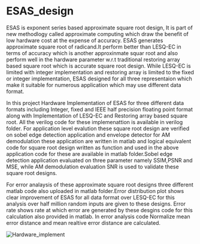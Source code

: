 # ESAS_design
ESAS is exponent series based approximate square root design, It is part of new methodlogy called approximate computing which draw the benefit of low hardware
cost at the expense of accuracy. ESAS generates approximate square root of radicand.It perform better than LESQ-EC in terms of accuracy which is another approxinmate 
squar root and also perform well in the hardware parameter w.r.t traditional restoring array based square root which is accurate square root design. While LESQ-EC
is limited with integer implementation and restoring array is limited to the fixed or integer implementation, ESAS designed for all three representaion which make
it suitable for numerous application which may use different data format.

In this project Hardware Implementation of ESAS for three different data formats including Integer, fixed and IEEE half precision floating point format 
along with Implementation of LESQ-EC and Restoring array based square root. All the verilog code for these implemenattion is available in verilog folder.
For application level evalution these square root design are verified on sobel edge detection application and envelope detector for AM demodulation these application 
are written in matlab and logical equivalent code for square root design written as function and used in the above application code for these are available in matlab 
folder.Sobel edge detection application evaluated on three parameter namely SSIM,PSNR and MSE, while AM demodulation evaluation SNR is used to validate these square 
root designs.

For error analaysis of these approximate square root designs three different matlab code also uploaded in matlab folder.Error distribution plot shows clear improvement
of ESAS for all data format over LESQ-EC for this analysis over half million random inputs are given to these designs. Error rate shows rate at which error are generated
by these desgins code for this calculation also provided in matlab. In error analysis code Normalize mean error distance and mean realtive error distance are calculated.
 
![Hardware_implement](https://user-images.githubusercontent.com/90371805/174610669-e14bfcc4-cd25-4d3b-bce4-9655b904d49a.png)
